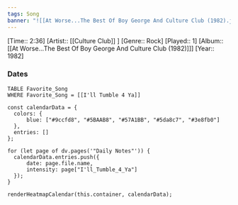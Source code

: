 ```yaml
---
tags: Song  
banner: "![[At Worse...The Best Of Boy George And Culture Club (1982).jpg]]"
---
```

[Time:: 2:36]
[Artist:: [[Culture Club]] ]
[Genre:: Rock]
[Played:: 1]
[Album:: [[At Worse...The Best Of Boy George And Culture Club (1982)]]]
[Year:: 1982]
### Dates
````dataview
TABLE Favorite_Song
WHERE Favorite_Song = [[I'll Tumble 4 Ya]]
````
  ```dataviewjs
const calendarData = { 
	colors: { 
		blue: ["#9ccfd8", "#5BAAB8", "#57A1BB", "#5da8c7", "#3e8fb0"] 
	}, 
	entries: [] 
}; 

for (let page of dv.pages('"Daily Notes"')) { 
	calendarData.entries.push({ 
		date: page.file.name, 
		intensity: page["I'll_Tumble_4_Ya"]
	}); 
} 

renderHeatmapCalendar(this.container, calendarData);
```
